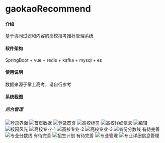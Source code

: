 # gaokaoRecommend

#### 介绍
基于协同过滤和内容的高校报考推荐管理系统

#### 软件架构
SpringBoot + vue + redis + kafka + mysql + es


#### 使用说明
数据来源于掌上高考，请自行参考


#### 系统截图

##### 后台管理
![登录界面](https://foruda.gitee.com/images/1713709992380127433/a71cd95c_10043282.png "登录界面.png")
![首页数据](https://foruda.gitee.com/images/1713710297696249278/87131b40_10043282.png "首页数据.png")
![登录首页](https://foruda.gitee.com/images/1713710030635897186/494559bd_10043282.png "登录首页.png")
![高校标签](https://foruda.gitee.com/images/1713710117344636811/2705b3bd_10043282.png "高校标签.png")
![高校详细信息](https://foruda.gitee.com/images/1713710142035097981/91a00b2d_10043282.png "高校详细信息.png")
![编辑](https://foruda.gitee.com/images/1713710165382108283/df0681a9_10043282.png "编辑高校详细信息.png")
![校园风光](https://foruda.gitee.com/images/1713710189722646697/7695ff1b_10043282.png "高校校园风光.png")
![高校专业-1](https://foruda.gitee.com/images/1713710216699134092/33ccf5e0_10043282.png "高校专业-1.png")
![高校专业-2](https://foruda.gitee.com/images/1713710237255296550/0f1e6160_10043282.png "高校专业-2.png")
![高校专业-3](https://foruda.gitee.com/images/1713710272520534047/486485d2_10043282.png "高校专业-3.png")
![省份分数线 有待完善](https://foruda.gitee.com/images/1713710323642110013/31e70701_10043282.png "省份分数线.png")
![专业分数线 有待完善](https://foruda.gitee.com/images/1713710368731339449/982a155e_10043282.png "专业分数线.png")
![招生计划 有待完善](https://foruda.gitee.com/images/1713710397845438565/4f6271a8_10043282.png "招生计划.png")
![专业管理](https://foruda.gitee.com/images/1713710421080697260/1ad1d3c9_10043282.png "专业管理.png")
![专业详细信息管理](https://foruda.gitee.com/images/1713710450756095701/f9beb7c1_10043282.png "专业详细信息管理.png")


